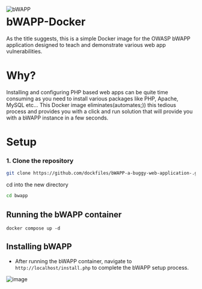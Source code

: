 <img src="https://www.ehacking.net/wp-content/uploads/2014/02/bwapp.jpg"
     alt="bWAPP"
     style="float: left; margin-right: 10px;" />

# bWAPP-Docker

As the title suggests, this is a simple Docker image for the OWASP bWAPP application designed to teach and demonstrate various web app vulnerabilities.

# Why?

Installing and configuring PHP based web apps can be quite time consuming as you need to install various packages like PHP, Apache, MySQL etc...
This Docker image eliminates(automates;)) this tedious process and provides you with a click and run solution that will provide you with a bWAPP instance in a few seconds.

# Setup

### 1. Clone the repository

```bash
git clone https://github.com/dockfiles/bWAPP-a-buggy-web-application-.git bwapp
```

cd into the new directory

```bash
cd bwapp
```

## Running the bWAPP container

```
docker compose up -d
```

## Installing bWAPP

- After running the bWAPP container, navigate to `http://localhost/install.php` to complete the bWAPP setup process.

![image](https://user-images.githubusercontent.com/110657529/202926891-5dc5ad57-b981-431e-972f-bf6561d4a371.png)


